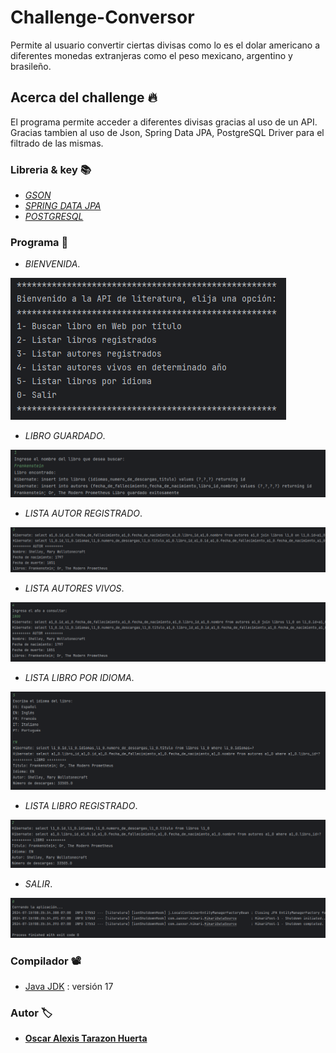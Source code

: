 # Challenge-Conversor
Permite al usuario convertir ciertas divisas como lo es el dolar americano a diferentes monedas extranjeras como el peso mexicano, argentino y brasileño.

## Acerca del challenge 🔥
El programa permite acceder a diferentes divisas gracias al uso de un API. Gracias tambien al uso de Json, Spring Data JPA, PostgreSQL Driver para el filtrado de las mismas.

### Libreria & key 📚
* _[GSON](https://central.sonatype.com/artifact/com.google.code.gson/gson?smo=true)_
* _[SPRING DATA JPA](https://spring.io/projects/spring-data-jpa)_
* _[POSTGRESQL](https://www.postgresql.org/)_


### Programa 👾
* _BIENVENIDA_.

![Imagenes challenge](https://github.com/4l3xs/literalura/blob/master/Imagenes%20challenge/Bienvenida.png)

* _LIBRO GUARDADO_.

![Imagenes challenge](https://github.com/4l3xs/literalura/blob/master/Imagenes%20challenge/Libro%20guardado.png)

* _LISTA AUTOR REGISTRADO_.

![Imagenes challenge](https://github.com/4l3xs/literalura/blob/master/Imagenes%20challenge/Lista%20autor%20registrado.png)

* _LISTA AUTORES VIVOS_.

![Imagenes challenge](https://github.com/4l3xs/literalura/blob/master/Imagenes%20challenge/Lista%20autores%20vivios.png)

* _LISTA LIBRO POR IDIOMA_.

![Imagenes challenge](https://github.com/4l3xs/literalura/blob/master/Imagenes%20challenge/Lista%20libro%20por%20idioma.png)

* _LISTA LIBRO REGISTRADO_.

![Imagenes challenge](https://github.com/4l3xs/literalura/blob/master/Imagenes%20challenge/Lista%20libro%20registrado.png)

* _SALIR_.

![Imagenes challenge](https://github.com/4l3xs/literalura/blob/master/Imagenes%20challenge/Salir.png)

### Compilador 📽️

* [Java JDK](https://www.oracle.com/br/java/technologies/downloads/)  : versión 17

### Autor 🏷️
* **[Oscar Alexis Tarazon Huerta](https://github.com/4l3xs)**
